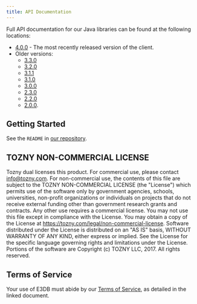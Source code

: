 ```yaml
---
title: API Documentation
---
```


Full API documentation for our Java libraries can be found at the
following locations:

* [4.0.0](https://tozny.github.io/e3db-java/docs/4.0.0/) - The most recently released version of the client.
* Older versions:
  * [3.3.0](https://tozny.github.io/e3db-java/docs/3.3.0/)
  * [3.2.0](https://tozny.github.io/e3db-java/docs/3.2.0/)
  * [3.1.1](https://tozny.github.io/e3db-java/docs/3.1.1/)
  * [3.1.0](https://tozny.github.io/e3db-java/docs/3.1.0/)
  * [3.0.0](https://tozny.github.io/e3db-java/docs/3.0.0/)
  * [2.3.0](https://tozny.github.io/e3db-java/docs/2.3.0/)
  * [2.2.0](https://tozny.github.io/e3db-java/docs/2.2.0/)
  * [2.0.0](https://tozny.github.io/e3db-java/docs/2.0.0/).

## Getting Started

See the `README` in [our repository](https://github.com/tozny/e3db-java).

## TOZNY NON-COMMERCIAL LICENSE

Tozny dual licenses this product. For commercial use, please contact
info@tozny.com. For non-commercial use, the contents of this file are
subject to the TOZNY NON-COMMERCIAL LICENSE (the "License") which
permits use of the software only by government agencies, schools,
universities, non-profit organizations or individuals on projects that
do not receive external funding other than government research grants
and contracts.  Any other use requires a commercial license. You may
not use this file except in compliance with the License. You may obtain
a copy of the License at https://tozny.com/legal/non-commercial-license.
Software distributed under the License is distributed on an "AS IS"
basis, WITHOUT WARRANTY OF ANY KIND, either express or implied. See the
License for the specific language governing rights and limitations under
the License. Portions of the software are Copyright (c) TOZNY LLC, 2017.
All rights reserved.

## Terms of Service

Your use of E3DB must abide by our [Terms of Service](https://github.com/tozny/e3db-java/blob/master/terms.pdf), as detailed in
the linked document.


